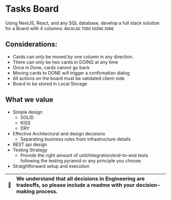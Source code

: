 # Tasks Board
Using NextJS, React, and any SQL database, develop a full stack solution for a Board with 4 columns:  `BACKLOG` `TODO` `DOING` `DONE`

## Considerations:
* Cards can only be moved by one column in any direction.
* There can only be two cards in DOING at any time
* Once in Done, cards cannot go back
* Moving cards to DONE will trigger a confirmation dialog
* All actions on the board must be validated client-side
* Board to be stored in Local Storage


## What we value
* Simple design
  * SOLID
  * KISS
  * DRY
* Effective Architectural and design decisions
  * Separating business rules from infrastructure details
* REST api design
* Testing Strategy
  * Provide the right amount of unit/integration/end-to-end tests following the testing pyramid or any principle you choose.
* Straightforward setup and execution

| :memo: | We understand that all decisions in Engineering are tradeoffs, so please include a readme with your decision-making process. |
|--------|:-----------------------------------------------------------------------------------------------------------------------------|
